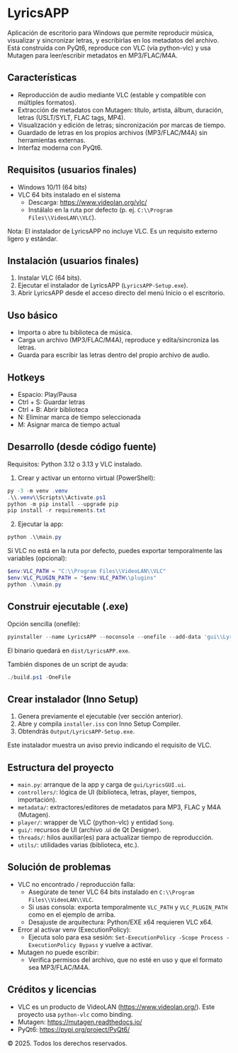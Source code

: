 # LyricsAPP

Aplicación de escritorio para Windows que permite reproducir música, visualizar y sincronizar letras, y escribirlas en los metadatos del archivo. Está construida con PyQt6, reproduce con VLC (vía python-vlc) y usa Mutagen para leer/escribir metadatos en MP3/FLAC/M4A.

## Características
- Reproducción de audio mediante VLC (estable y compatible con múltiples formatos).
- Extracción de metadatos con Mutagen: título, artista, álbum, duración, letras (USLT/SYLT, FLAC tags, MP4).
- Visualización y edición de letras; sincronización por marcas de tiempo.
- Guardado de letras en los propios archivos (MP3/FLAC/M4A) sin herramientas externas.
- Interfaz moderna con PyQt6.

## Requisitos (usuarios finales)
- Windows 10/11 (64 bits)
- VLC 64 bits instalado en el sistema
	- Descarga: https://www.videolan.org/vlc/
	- Instálalo en la ruta por defecto (p. ej. `C:\\Program Files\\VideoLAN\\VLC`).

Nota: El instalador de LyricsAPP no incluye VLC. Es un requisito externo ligero y estándar.

## Instalación (usuarios finales)
1) Instalar VLC (64 bits).
2) Ejecutar el instalador de LyricsAPP (`LyricsAPP-Setup.exe`).
3) Abrir LyricsAPP desde el acceso directo del menú Inicio o el escritorio.

## Uso básico
- Importa o abre tu biblioteca de música.
- Carga un archivo (MP3/FLAC/M4A), reproduce y edita/sincroniza las letras.
- Guarda para escribir las letras dentro del propio archivo de audio.

## Hotkeys
- Espacio: Play/Pausa
- Ctrl + S: Guardar letras
- Ctrl + B: Abrir biblioteca
- N: Eliminar marca de tiempo seleccionada
- M: Asignar marca de tiempo actual

## Desarrollo (desde código fuente)
Requisitos: Python 3.12 o 3.13 y VLC instalado.

1) Crear y activar un entorno virtual (PowerShell):
```powershell
py -3 -m venv .venv
.\\.venv\\Scripts\\Activate.ps1
python -m pip install --upgrade pip
pip install -r requirements.txt
```

2) Ejecutar la app:
```powershell
python .\\main.py
```

Si VLC no está en la ruta por defecto, puedes exportar temporalmente las variables (opcional):
```powershell
$env:VLC_PATH = "C:\\Program Files\\VideoLAN\\VLC"
$env:VLC_PLUGIN_PATH = "$env:VLC_PATH\\plugins"
python .\\main.py
```

## Construir ejecutable (.exe)
Opción sencilla (onefile):
```powershell
pyinstaller --name LyricsAPP --noconsole --onefile --add-data 'gui\\LyricsGUI.ui;gui' main.py
```
El binario quedará en `dist/LyricsAPP.exe`.

También dispones de un script de ayuda:
```powershell
./build.ps1 -OneFile
```

## Crear instalador (Inno Setup)
1) Genera previamente el ejecutable (ver sección anterior).
2) Abre y compila `installer.iss` con Inno Setup Compiler.
3) Obtendrás `Output/LyricsAPP-Setup.exe`.

Este instalador muestra un aviso previo indicando el requisito de VLC.

## Estructura del proyecto
- `main.py`: arranque de la app y carga de `gui/LyricsGUI.ui`.
- `controllers/`: lógica de UI (biblioteca, letras, player, tiempos, importación).
- `metadata/`: extractores/editores de metadatos para MP3, FLAC y M4A (Mutagen).
- `player/`: wrapper de VLC (python-vlc) y entidad `Song`.
- `gui/`: recursos de UI (archivo .ui de Qt Designer).
- `threads/`: hilos auxiliar(es) para actualizar tiempo de reproducción.
- `utils/`: utilidades varias (biblioteca, etc.).

## Solución de problemas
- VLC no encontrado / reproducción falla:
	- Asegúrate de tener VLC 64 bits instalado en `C:\\Program Files\\VideoLAN\\VLC`.
	- Si usas consola: exporta temporalmente `VLC_PATH` y `VLC_PLUGIN_PATH` como en el ejemplo de arriba.
	- Desajuste de arquitectura: Python/EXE x64 requieren VLC x64.
- Error al activar venv (ExecutionPolicy):
	- Ejecuta solo para esa sesión: `Set-ExecutionPolicy -Scope Process -ExecutionPolicy Bypass` y vuelve a activar.
- Mutagen no puede escribir:
	- Verifica permisos del archivo, que no esté en uso y que el formato sea MP3/FLAC/M4A.

## Créditos y licencias
- VLC es un producto de VideoLAN (https://www.videolan.org/). Este proyecto usa `python-vlc` como binding.
- Mutagen: https://mutagen.readthedocs.io/
- PyQt6: https://pypi.org/project/PyQt6/

© 2025. Todos los derechos reservados.
